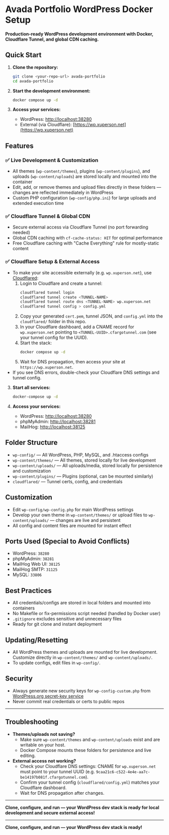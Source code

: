 # Avada Portfolio WordPress Docker Setup

**Production-ready WordPress development environment with Docker, Cloudflare Tunnel, and global CDN caching.**

## Quick Start

1. **Clone the repository:**
   ```bash
   git clone <your-repo-url> avada-portfolio
   cd avada-portfolio
   ```

2. **Start the development environment:**
   ```bash
   docker compose up -d
   ```

3. **Access your services:**
   - WordPress: [http://localhost:38280](http://localhost:38280)
   - External (via Cloudflare): [https://wp.xuperson.net](https://wp.xuperson.net)

## Features

### ✅ Live Development & Customization
- All themes (`wp-content/themes`), plugins (`wp-content/plugins`), and uploads (`wp-content/uploads`) are stored locally and mounted into the container
- Edit, add, or remove themes and upload files directly in these folders — changes are reflected immediately in WordPress
- Custom PHP configuration (`wp-config/php.ini`) for large uploads and extended execution time

### ✅ Cloudflare Tunnel & Global CDN
- Secure external access via Cloudflare Tunnel (no port forwarding needed)
- Global CDN caching with `cf-cache-status: HIT` for optimal performance
- Free Cloudflare caching with "Cache Everything" rule for mostly-static content

### ✅ Cloudflare Setup & External Access
   - To make your site accessible externally (e.g. `wp.xuperson.net`), use [Cloudflared](https://developers.cloudflare.com/cloudflared/):
     1. Login to Cloudflare and create a tunnel:
        ```bash
        cloudflared tunnel login
        cloudflared tunnel create <TUNNEL-NAME>
        cloudflared tunnel route dns <TUNNEL-NAME> wp.xuperson.net
        cloudflared tunnel config > config.yml
        ```
     2. Copy your generated `cert.pem`, tunnel JSON, and `config.yml` into the `cloudflared/` folder in this repo.
     3. In your Cloudflare dashboard, add a CNAME record for `wp.xuperson.net` pointing to `<TUNNEL-UUID>.cfargotunnel.com` (see your tunnel config for the UUID).
     4. Start the stack:
        ```bash
        docker compose up -d
        ```
     5. Wait for DNS propagation, then access your site at `https://wp.xuperson.net`.
   - If you see DNS errors, double-check your Cloudflare DNS settings and tunnel config.

3. **Start all services:**
   ```bash
   docker-compose up -d
   ```

4. **Access your services:**
   - WordPress: [http://localhost:38280](http://localhost:38280)
   - phpMyAdmin: [http://localhost:38281](http://localhost:38281)
   - MailHog: [http://localhost:38125](http://localhost:38125)


## Folder Structure

- `wp-config/` — All WordPress, PHP, MySQL, and .htaccess configs
- `wp-content/themes/` — All themes, stored locally for live development
- `wp-content/uploads/` — All uploads/media, stored locally for persistence and customization
- `wp-content/plugins/` — Plugins (optional, can be mounted similarly)
- `cloudflared/` — Tunnel certs, config, and credentials

## Customization
- Edit `wp-config/wp-config.php` for main WordPress settings
- Develop your own theme in `wp-content/themes/` or upload files to `wp-content/uploads/` — changes are live and persistent
- All config and content files are mounted for instant effect

## Ports Used (Special to Avoid Conflicts)
- WordPress: `38280`
- phpMyAdmin: `38281`
- MailHog Web UI: `38125`
- MailHog SMTP: `31125`
- MySQL: `33806`

## Best Practices
- All credentials/configs are stored in local folders and mounted into containers
- No Makefile or fix-permissions script needed (handled by Docker user)
- `.gitignore` excludes sensitive and unnecessary files
- Ready for git clone and instant deployment

## Updating/Resetting
- All WordPress themes and uploads are mounted for live development. Customize directly in `wp-content/themes/` and `wp-content/uploads/`.
- To update configs, edit files in `wp-config/`.

## Security
- Always generate new security keys for `wp-config-custom.php` from [WordPress.org secret-key service](https://api.wordpress.org/secret-key/1.1/salt/)
- Never commit real credentials or certs to public repos

---

## Troubleshooting

- **Themes/uploads not saving?**
  - Make sure `wp-content/themes` and `wp-content/uploads` exist and are writable on your host.
  - Docker Compose mounts these folders for persistence and live editing.
- **External access not working?**
  - Check your Cloudflare DNS settings: CNAME for `wp.xuperson.net` must point to your tunnel UUID (e.g. `9caa21c6-c522-4e4e-aa7c-be14197b081f.cfargotunnel.com`).
  - Confirm your tunnel config (`cloudflared/config.yml`) matches your Cloudflare dashboard.
  - Wait for DNS propagation after changes.

---

**Clone, configure, and run — your WordPress dev stack is ready for local development and secure external access!**

---

**Clone, configure, and run — your WordPress dev stack is ready!**
